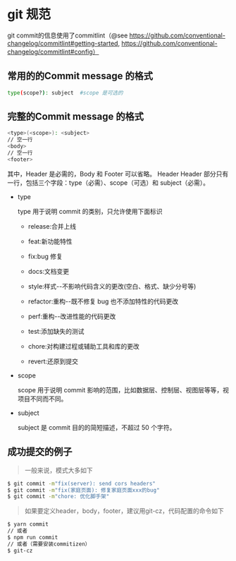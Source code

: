 # git 规范

git commit的信息使用了commitlint（@see https://github.com/conventional-changelog/commitlint#getting-started, https://github.com/conventional-changelog/commitlint#config）

## 常用的的Commit message 的格式
```bash
type(scope?): subject  #scope 是可选的
```
## 完整的Commit message 的格式
```bash
<type>(<scope>): <subject>
// 空一行
<body>
// 空一行
<footer>
```
其中，Header 是必需的，Body 和 Footer 可以省略。
Header Header 部分只有一行，包括三个字段：type（必需）、scope（可选）和 subject（必需）。

+ type

    type 用于说明 commit 的类别，只允许使用下面标识

    + release:合并上线

    + feat:新功能特性

    + fix:bug 修复

    + docs:文档变更

    + style:样式--不影响代码含义的更改(空白、格式、缺少分号等)

    + refactor:重构--既不修复 bug 也不添加特性的代码更改

    + perf:重构--改进性能的代码更改

    + test:添加缺失的测试

    + chore:对构建过程或辅助工具和库的更改

    + revert:还原到提交

+ scope

    scope 用于说明 commit 影响的范围，比如数据层、控制层、视图层等等，视项目不同而不同。

+ subject

    subject 是 commit 目的的简短描述，不超过 50 个字符。


## 成功提交的例子
> 一般来说，模式大多如下

```bash
$ git commit -m"fix(server): send cors headers"
$ git commit -m"fix(家庭页面): 修复家庭页面xxx的bug"
$ git commit -m"chore: 优化脚手架"
```

> 如果要定义header，body，footer，建议用git-cz，代码配置的命令如下

```bash
$ yarn commit
// 或者
$ npm run commit
// 或者（需要安装commitizen）
$ git-cz
```